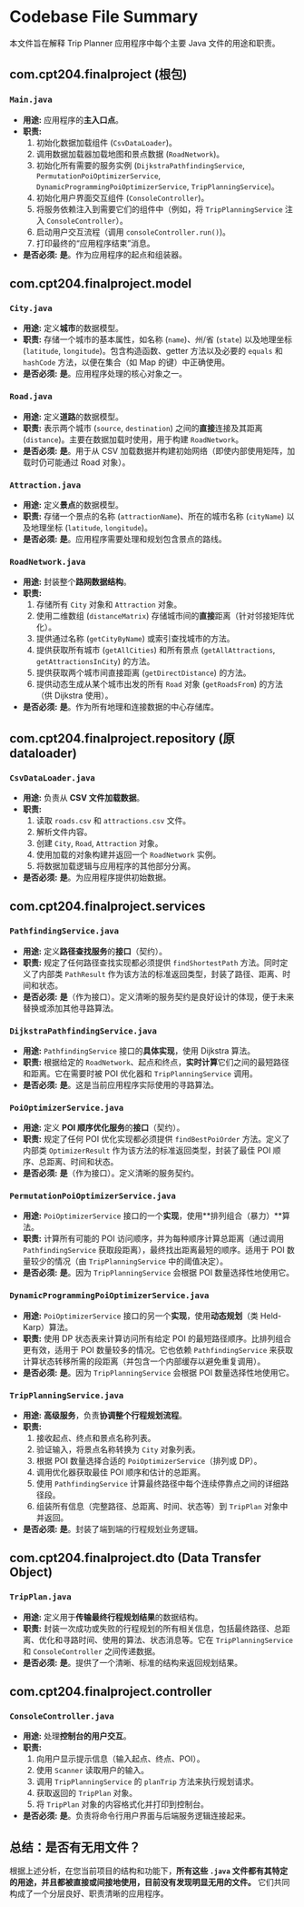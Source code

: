# Codebase File Summary

本文件旨在解释 Trip Planner 应用程序中每个主要 Java 文件的用途和职责。

## com.cpt204.finalproject (根包)

### `Main.java`

*   **用途:** 应用程序的**主入口点**。
*   **职责:**
    1.  初始化数据加载组件 (`CsvDataLoader`)。
    2.  调用数据加载器加载地图和景点数据 (`RoadNetwork`)。
    3.  初始化所有需要的服务实例 (`DijkstraPathfindingService`, `PermutationPoiOptimizerService`, `DynamicProgrammingPoiOptimizerService`, `TripPlanningService`)。
    4.  初始化用户界面交互组件 (`ConsoleController`)。
    5.  将服务依赖注入到需要它们的组件中（例如，将 `TripPlanningService` 注入 `ConsoleController`）。
    6.  启动用户交互流程（调用 `consoleController.run()`)。
    7.  打印最终的“应用程序结束”消息。
*   **是否必须:** **是**。作为应用程序的起点和组装器。

## com.cpt204.finalproject.model

### `City.java`

*   **用途:** 定义**城市**的数据模型。
*   **职责:** 存储一个城市的基本属性，如名称 (`name`)、州/省 (`state`) 以及地理坐标 (`latitude`, `longitude`)。包含构造函数、getter 方法以及必要的 `equals` 和 `hashCode` 方法，以便在集合（如 Map 的键）中正确使用。
*   **是否必须:** **是**。应用程序处理的核心对象之一。

### `Road.java`

*   **用途:** 定义**道路**的数据模型。
*   **职责:** 表示两个城市 (`source`, `destination`) 之间的**直接**连接及其距离 (`distance`)。主要在数据加载时使用，用于构建 `RoadNetwork`。
*   **是否必须:** **是**。用于从 CSV 加载数据并构建初始网络（即使内部使用矩阵，加载时仍可能通过 Road 对象）。

### `Attraction.java`

*   **用途:** 定义**景点**的数据模型。
*   **职责:** 存储一个景点的名称 (`attractionName`)、所在的城市名称 (`cityName`) 以及地理坐标 (`latitude`, `longitude`)。
*   **是否必须:** **是**。应用程序需要处理和规划包含景点的路线。

### `RoadNetwork.java`

*   **用途:** 封装整个**路网数据结构**。
*   **职责:**
    1.  存储所有 `City` 对象和 `Attraction` 对象。
    2.  使用二维数组 (`distanceMatrix`) 存储城市间的**直接**距离（针对邻接矩阵优化）。
    3.  提供通过名称 (`getCityByName`) 或索引查找城市的方法。
    4.  提供获取所有城市 (`getAllCities`) 和所有景点 (`getAllAttractions`, `getAttractionsInCity`) 的方法。
    5.  提供获取两个城市间直接距离 (`getDirectDistance`) 的方法。
    6.  提供动态生成从某个城市出发的所有 `Road` 对象 (`getRoadsFrom`) 的方法（供 Dijkstra 使用）。
*   **是否必须:** **是**。作为所有地理和连接数据的中心存储库。

## com.cpt204.finalproject.repository (原 dataloader)

### `CsvDataLoader.java`

*   **用途:** 负责从 **CSV 文件加载数据**。
*   **职责:**
    1.  读取 `roads.csv` 和 `attractions.csv` 文件。
    2.  解析文件内容。
    3.  创建 `City`, `Road`, `Attraction` 对象。
    4.  使用加载的对象构建并返回一个 `RoadNetwork` 实例。
    5.  将数据加载逻辑与应用程序的其他部分分离。
*   **是否必须:** **是**。为应用程序提供初始数据。

## com.cpt204.finalproject.services

### `PathfindingService.java`

*   **用途:** 定义**路径查找服务**的**接口**（契约）。
*   **职责:** 规定了任何路径查找实现都必须提供 `findShortestPath` 方法。同时定义了内部类 `PathResult` 作为该方法的标准返回类型，封装了路径、距离、时间和状态。
*   **是否必须:** **是**（作为接口）。定义清晰的服务契约是良好设计的体现，便于未来替换或添加其他寻路算法。

### `DijkstraPathfindingService.java`

*   **用途:** `PathfindingService` 接口的**具体实现**，使用 Dijkstra 算法。
*   **职责:** 根据给定的 `RoadNetwork`、起点和终点，**实时计算**它们之间的最短路径和距离。它在需要时被 POI 优化器和 `TripPlanningService` 调用。
*   **是否必须:** **是**。这是当前应用程序实际使用的寻路算法。

### `PoiOptimizerService.java`

*   **用途:** 定义 **POI 顺序优化服务**的**接口**（契约）。
*   **职责:** 规定了任何 POI 优化实现都必须提供 `findBestPoiOrder` 方法。定义了内部类 `OptimizerResult` 作为该方法的标准返回类型，封装了最佳 POI 顺序、总距离、时间和状态。
*   **是否必须:** **是**（作为接口）。定义清晰的服务契约。

### `PermutationPoiOptimizerService.java`

*   **用途:** `PoiOptimizerService` 接口的一个**实现**，使用**排列组合（暴力）**算法。
*   **职责:** 计算所有可能的 POI 访问顺序，并为每种顺序计算总距离（通过调用 `PathfindingService` 获取段距离），最终找出距离最短的顺序。适用于 POI 数量较少的情况（由 `TripPlanningService` 中的阈值决定）。
*   **是否必须:** **是**。因为 `TripPlanningService` 会根据 POI 数量选择性地使用它。

### `DynamicProgrammingPoiOptimizerService.java`

*   **用途:** `PoiOptimizerService` 接口的另一个**实现**，使用**动态规划**（类 Held-Karp）算法。
*   **职责:** 使用 DP 状态表来计算访问所有给定 POI 的最短路径顺序。比排列组合更有效，适用于 POI 数量较多的情况。它也依赖 `PathfindingService` 来获取计算状态转移所需的段距离（并包含一个内部缓存以避免重复调用）。
*   **是否必须:** **是**。因为 `TripPlanningService` 会根据 POI 数量选择性地使用它。

### `TripPlanningService.java`

*   **用途:** **高级服务**，负责**协调整个行程规划流程**。
*   **职责:**
    1.  接收起点、终点和景点名称列表。
    2.  验证输入，将景点名称转换为 `City` 对象列表。
    3.  根据 POI 数量选择合适的 `PoiOptimizerService`（排列或 DP）。
    4.  调用优化器获取最佳 POI 顺序和估计的总距离。
    5.  使用 `PathfindingService` 计算最终路径中每个连续停靠点之间的详细路径段。
    6.  组装所有信息（完整路径、总距离、时间、状态等）到 `TripPlan` 对象中并返回。
*   **是否必须:** **是**。封装了端到端的行程规划业务逻辑。

## com.cpt204.finalproject.dto (Data Transfer Object)

### `TripPlan.java`

*   **用途:** 定义用于**传输最终行程规划结果**的数据结构。
*   **职责:** 封装一次成功或失败的行程规划的所有相关信息，包括最终路径、总距离、优化和寻路时间、使用的算法、状态消息等。它在 `TripPlanningService` 和 `ConsoleController` 之间传递数据。
*   **是否必须:** **是**。提供了一个清晰、标准的结构来返回规划结果。

## com.cpt204.finalproject.controller

### `ConsoleController.java`

*   **用途:** 处理**控制台的用户交互**。
*   **职责:**
    1.  向用户显示提示信息（输入起点、终点、POI）。
    2.  使用 `Scanner` 读取用户的输入。
    3.  调用 `TripPlanningService` 的 `planTrip` 方法来执行规划请求。
    4.  获取返回的 `TripPlan` 对象。
    5.  将 `TripPlan` 对象的内容格式化并打印到控制台。
*   **是否必须:** **是**。负责将命令行用户界面与后端服务逻辑连接起来。

## 总结：是否有无用文件？

根据上述分析，在您当前项目的结构和功能下，**所有这些 `.java` 文件都有其特定的用途，并且都被直接或间接地使用，目前没有发现明显无用的文件。** 它们共同构成了一个分层良好、职责清晰的应用程序。